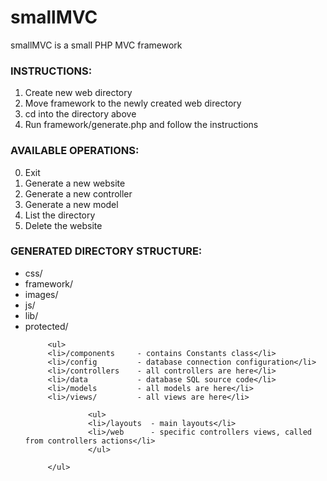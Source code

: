 smallMVC
========

smallMVC is a small PHP MVC framework

<h3>INSTRUCTIONS:</h3>
<ol>
<li>Create new web directory</li>
<li>Move framework to the newly created web directory</li>
<li>cd into the directory above</li>
<li>Run framework/generate.php and follow the instructions</li>
</ol>

<h3>AVAILABLE OPERATIONS:</h3>
<ol start="0">
<li>Exit</li>
<li>Generate a new website</li>
<li>Generate a new controller</li>
<li>Generate a new model</li>
<li>List the directory</li>
<li>Delete the website</li>
</ol>

<h3>GENERATED DIRECTORY STRUCTURE:</h3>
<ul>
<li>css/</li>
<li>framework/</li>
<li>images/</li>
<li>js/</li>
<li>lib/</li>
<li>protected/</li>

         <ul>
         <li>/components     - contains Constants class</li>
         <li>/config         - database connection configuration</li>
         <li>/controllers    - all controllers are here</li>
         <li>/data           - database SQL source code</li>
         <li>/models         - all models are here</li>
         <li>/views/         - all views are here</li>

                  <ul>
                  <li>/layouts  - main layouts</li>
                  <li>/web      - specific controllers views, called from controllers actions</li>
                  </ul>

         </ul>

</ul>
